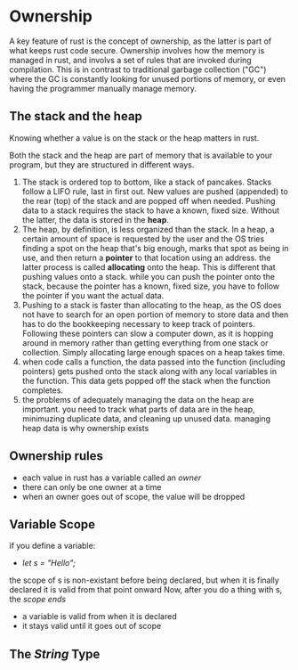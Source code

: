 # Ownership

A key feature of rust is the concept of ownership, as the latter is part of what keeps rust code secure. 
Ownership involves how the memory is managed in rust, and involvs a set of rules that are invoked during compilation.  This is in contrast to traditional garbage collection ("GC") where the GC is constantly looking for unused portions of memory, or even having the programmer manually manage memory. 

## The stack and the heap
Knowing whether a value is on the stack or the heap matters in rust. 

Both the stack and the heap are part of memory that is available to your program, but they are structured in different ways. 
1. The stack is ordered top to bottom, like a stack of pancakes.  Stacks follow a LIFO rule, last in first out.  New values are pushed (appended) to the rear (top) of the stack and are popped off when needed.  Pushing data to a stack requires the stack to have a known, fixed size.   Without the latter, the data is stored in the **heap**.  
2. The heap, by definition, is less organized than the stack.  In a heap, a certain amount of space is requested by the user and the OS tries finding a spot on the heap that's big enough, marks that spot as being in use, and then return a **pointer** to that location using an address. the latter process is called **allocating** onto the heap.  This is different that pushing values onto a stack.  while you can push the pointer onto the stack, because the pointer has a known, fixed size, you have to follow the pointer if you want the actual data. 
3. Pushing to a stack is faster than allocating to the heap, as the OS does not have to search for an open portion of memory to store data and then has to do the bookkeeping necessary to keep track of pointers. Following these pointers can slow a computer down, as it is hopping around in memory rather than getting everything from one stack or collection. Simply allocating large enough spaces on a heap takes time. 
4. when code calls a function, the data passed into the function  (including pointers) gets pushed onto the stack along with any local variables in the function.  This data gets popped off the stack when the function completes. 
5.  the problems of adequately managing the data on the heap are important.  you need to track what parts of data are in the heap, minimuzing duplicate data, and cleaning up unused data.  managing heap data is why ownership exists

## Ownership rules

* each value in rust has a variable called an *owner*
* there can only be one owner at a time
* when an owner goes out of scope, the value will be dropped

## Variable Scope

if you define a variable:
* *let s = "Hello";*

the scope of s is non-existant before being declared, but when it is finally declared it is valid from that point onward
Now, after you do a thing with s, the *scope ends*

* a variable is valid from when it is declared
* it stays valid until it goes out of scope

## The *String* Type


